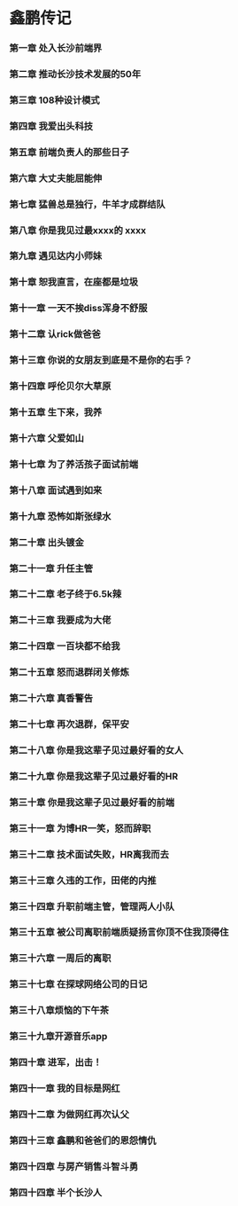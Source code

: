 
# 鑫鹏传记
### 第一章 处入长沙前端界

###  第二章 推动长沙技术发展的50年

### 第三章 108种设计模式

### 第四章 我爱出头科技

### 第五章 前端负责人的那些日子

### 第六章 大丈夫能屈能伸

### 第七章 猛兽总是独行，牛羊才成群结队

### 第八章  你是我见过最xxxx的 xxxx

### 第九章  遇见达内小师妹

### 第十章 恕我直言，在座都是垃圾

### 第十一章 一天不挨diss浑身不舒服

### 第十二章 认rick做爸爸


### 第十三章 你说的女朋友到底是不是你的右手？

### 第十四章 呼伦贝尔大草原

### 第十五章 生下来，我养
### 第十六章 父爱如山

### 第十七章  为了养活孩子面试前端
### 第十八章  面试遇到如来

### 第十九章  恐怖如斯张绿水

### 第二十章  出头镀金

### 第二十一章  升任主管

### 第二十二章  老子终于6.5k辣

### 第二十三章 我要成为大佬

### 第二十四章 一百块都不给我

### 第二十五章 怒而退群闭关修炼
### 第二十六章 真香警告

### 第二十七章 再次退群，保平安

### 第二十八章  你是我这辈子见过最好看的女人

### 第二十九章  你是我这辈子见过最好看的HR

### 第三十章  你是我这辈子见过最好看的前端

### 第三十一章  为博HR一笑，怒而辞职

### 第三十二章  技术面试失败，HR离我而去
### 第三十三章 久违的工作，田佬的内推

### 第三十四章 升职前端主管，管理两人小队

### 第三十五章 被公司离职前端质疑扬言你顶不住我顶得住

### 第三十六章 一周后的离职

### 第三十七章 在探球网络公司的日记

### 第三十八章烦恼的下午茶
### 第三十九章开源音乐app
### 第四十章  进军，出击！
### 第四十一章  我的目标是网红
### 第四十二章  为做网红再次认父
### 第四十三章  鑫鹏和爸爸们的恩怨情仇
### 第四十四章  与房产销售斗智斗勇
### 第四十四章  半个长沙人
